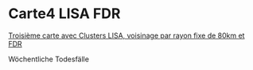 # Carte4 LISA FDR
 [Troisième carte avec Clusters LISA, voisinage par rayon fixe de 80km et FDR](https://mathiaslauber.github.io/Carte4-LISA-FDR/)
<div 
    class="bfsviz-widget"
    data-vizid="gd-14.03.04.03-wr-3"
    data-lang="de"
    data-imethod="iframe"
    >Wöchentliche Todesfälle</div>
                               
<script async src="https://viz.bfs.admin.ch/libs/viz-bfs/widget/widget-v1.3.5.js"></script>
